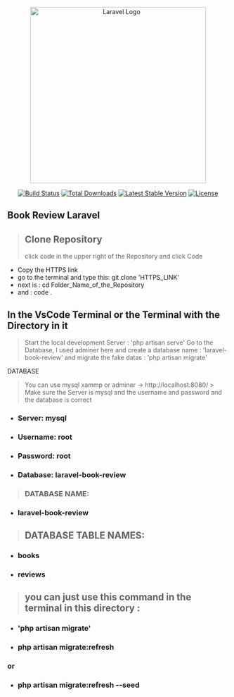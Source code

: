


<p align="center"><a href="https://laravel.com" target="_blank"><img src="https://raw.githubusercontent.com/laravel/art/master/logo-lockup/5%20SVG/2%20CMYK/1%20Full%20Color/laravel-logolockup-cmyk-red.svg" width="400" alt="Laravel Logo"></a></p>

<p align="center">
<a href="https://github.com/laravel/framework/actions"><img src="https://github.com/laravel/framework/workflows/tests/badge.svg" alt="Build Status"></a>
<a href="https://packagist.org/packages/laravel/framework"><img src="https://img.shields.io/packagist/dt/laravel/framework" alt="Total Downloads"></a>
<a href="https://packagist.org/packages/laravel/framework"><img src="https://img.shields.io/packagist/v/laravel/framework" alt="Latest Stable Version"></a>
<a href="https://packagist.org/packages/laravel/framework"><img src="https://img.shields.io/packagist/l/laravel/framework" alt="License"></a>
</p>

## Book Review Laravel 

> ## Clone Repository
> click code in the upper right of the Repository and click Code 
* Copy the HTTPS link
* go to the terminal and type this: git clone 'HTTPS_LINK'
* next is : cd Folder_Name_of_the_Repository 
* and : code .

## In the VsCode Terminal or the Terminal with the Directory in it

> Start the local development Server : 'php artisan serve' 
> Go to the Database, I used adminer here and create a database name : 'laravel-book-review'
> and migrate the fake datas : 'php artisan migrate' 

DATABASE
> You can use mysql xammp or adminer -> http://localhost:8080/ > Make sure the Server is mysql and the username and password and the database is correct 
* ### Server: mysql
* ### Username: root
* ### Password: root
* ### Database: laravel-book-review

> ### DATABASE NAME: 
* ### laravel-book-review

> ## DATABASE TABLE NAMES: 
* ### books
* ### reviews

> ## you can just use this command in the terminal in this directory :
* ### 'php artisan migrate'
* ### php artisan migrate:refresh 
### or 
* ### php artisan migrate:refresh --seed 
